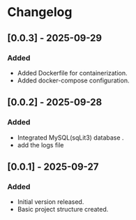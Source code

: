 # Changelog

## [0.0.3] - 2025-09-29
### Added
- Added Dockerfile for containerization.
- Added docker-compose configuration.

## [0.0.2] - 2025-09-28
### Added
- Integrated MySQL(sqLit3) database .
- add the logs file 


## [0.0.1] - 2025-09-27
### Added
- Initial version released.
- Basic project structure created.